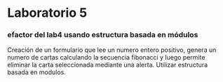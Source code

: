 # Laboratorio 5

### efactor del lab4 usando estructura basada en módulos

Creación de un formulario que lee un numero entero positivo, genera un numero de cartas calculando la secuencia fibonacci y luego permite eliminar la carta seleccionada mediante una alerta.
Utilizar estructura basada en modulos.